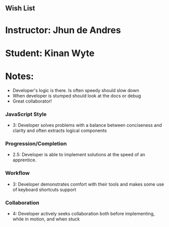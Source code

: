 ## Wish List
# Instructor: Jhun de Andres  
# Student: Kinan Wyte
# Notes:
- Developer's logic is there. Is often speedy should slow down
- When developer is stumped should look at the docs or debug
- Great collaborator!

### JavaScript Style

* 3: Developer solves problems with a balance between conciseness and clarity and often extracts logical components

### Progression/Completion

* 2.5: Developer is able to implement solutions at the speed of an apprentice.

### Workflow

* 3: Developer demonstrates comfort with their tools and makes some use of keyboard shortcuts
 support

### Collaboration

* 4: Developer actively seeks collaboration both before implementing, while in motion, and when stuck
